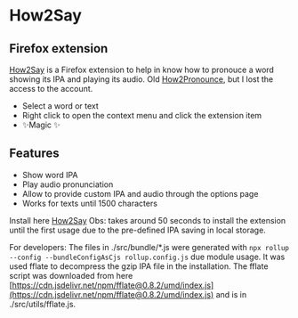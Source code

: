 # How2Say
## Firefox extension

[How2Say](https://addons.mozilla.org/en-US/firefox/addon/How2Say/) is a Firefox extension to help in know how to pronouce a word showing its IPA and playing its audio.
Old [How2Pronounce](https://addons.mozilla.org/en-US/firefox/addon/how2pronounce/), but I lost the access to the account.

- Select a word or text
- Right click to open the context menu and click the extension item
- ✨Magic ✨

## Features

- Show word IPA
- Play audio pronunciation
- Allow to provide custom IPA and audio through the options page
- Works for texts until 1500 characters

Install here [How2Say](https://addons.mozilla.org/en-US/firefox/addon/How2Say/)
Obs: takes around 50 seconds to install the extension until the first usage due to the pre-defined IPA saving in local storage.

For developers:
The files in ./src/bundle/*.js were generated with `npx rollup --config --bundleConfigAsCjs rollup.config.js` due module usage.
It was used fflate to decompress the gzip IPA file in the installation. The fflate script was downloaded from here [https://cdn.jsdelivr.net/npm/fflate@0.8.2/umd/index.js](https://cdn.jsdelivr.net/npm/fflate@0.8.2/umd/index.js) and is in ./src/utils/fflate.js.

